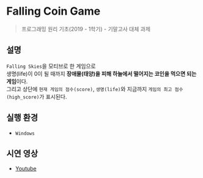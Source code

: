 # Falling Coin Game

> 프로그래밍 원리 기초(2019 - 1학기) - 기말고사 대체 과제

## 설명
`Falling Skies`을 모티브로 한 게임으로 <br>
생명(life)이 0이 될 때까지 **장애물(태양)을 피해 하늘에서 떨어지는 코인을 먹으면 되는 게임**이다. <br>
그리고 상단에 `현재 게임의 점수(score)`, `생명(life)`와 지금까지 `게임의 최고 점수(high_score)`가 표시된다.

## 실행 환경
- `Windows`

## 시연 영상
- [Youtube](https://youtu.be/bkTjxbqNXrc)
